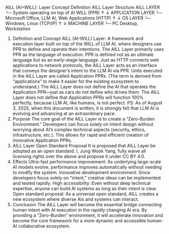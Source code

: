 AILL (AI+WILL): Layer Concept Definition
AILL Layer Structure
AILL LAYER
└─ System operating on top of AI WILL (PPR)
     ↑
     ↓
APPLICATION LAYER
└─ Microsoft Office, LLM AI, Web Applications (HTTP)
     ↑
     ↓
OS LAYER
└─ Windows, Linux (TCP/IP)
     ↑
     ↓
MACHINE LAYER
└─ PC Desktop, Workstation
1. Definition and Concept
AILL (AI-WILL) Layer: A framework and execution layer built on top of the WILL of LLM AI, where designers use PPR to define and operate their intentions.
The AILL Layer primarily uses PPR as the language of execution. PPR is defined not as an ultimate language but as an early-stage language.
Just as HTTP connects web applications to network protocols, the AILL Layer acts as an interface that conveys the designer’s intent to the LLM AI via PPR.
Units executed in the AILL Layer are called Application PPRs. (The term is derived from “applications” to make it easier for the existing ecosystem to understand.)
The AILL Layer does not define the AI that operates the Application PPR—just as cars do not define who drives them.
The AILL Layer does not define that Application PPRs will function 100% perfectly, because LLM AI, like humans, is not perfect.
PS: As of August 3, 2025, when this document is written, it is strongly felt that LLM AI is evolving and advancing at an extraordinary pace.
2. Purpose
The core goal of the AILL Layer is to create a “Zero-Burden Environment.”
Developers can focus solely on intent design without worrying about AI’s complex technical aspects (security, ethics, infrastructure, etc.). This allows for rapid and efficient creation of innovative Application PPRs.
3. AILL Layer Open Standard Proposal
It is proposed that AILL Layer be adopted as an open standard.
I, Jung Wook Yang, fully waive all licensing rights over the above and propose it under CC BY 4.0.
4. Effects
Ultra-fast performance improvement: As underlying large-scale AI models evolve, performance improves automatically without needing to modify the system.
Innovative development environment: Since developers focus solely on “intent,” creative ideas can be implemented and tested rapidly.
High accessibility: Even without deep technical expertise, anyone can build AI systems as long as their intent is clear.
Open standard proposal: As a universal open standard, AILL creates a new ecosystem where diverse AIs and systems can interact.
5. Conclusion
The AILL Layer will become the essential bridge connecting human intent with AI execution in the rapidly changing AI era. By providing a “Zero-Burden” environment, it will accelerate innovation and become the core framework for a more dynamic and accessible human-AI collaborative ecosystem.

